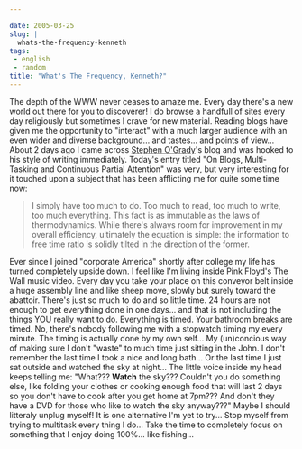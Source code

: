 ```yaml
---

date: 2005-03-25
slug: |
  whats-the-frequency-kenneth
tags:
 - english
 - random
title: "What's The Frequency, Kenneth?"
---
```


The depth of the WWW never ceases to amaze me. Every day there's a new
world out there for you to discoverer! I do browse a handfull of sites
every day religiously but sometimes I crave for new material. Reading
blogs have given me the opportunity to "interact" with a much larger
audience with an even wider and diverse background... and tastes... and
points of view... About 2 days ago I came across [Stephen
O'Grady](http://www.redmonk.com/sogrady/)\'s blog and was hooked to his
style of writing immediately. Today\'s entry titled "On Blogs,
Multi-Tasking and Continuous Partial Attention" was very, but very
interesting for it touched upon a subject that has been afflicting me
for quite some time now:

> I simply have too much to do. Too much to read, too much to write, too
> much everything. This fact is as immutable as the laws of
> thermodynamics. While there's always room for improvement in my
> overall efficiency, ultimately the equation is simple: the information
> to free time ratio is solidly tilted in the direction of the former.

Ever since I joined "corporate America" shortly after college my life
has turned completely upside down. I feel like I'm living inside Pink
Floyd's The Wall music video. Every day you take your place on this
conveyor belt inside a huge assembly line and like sheep move, slowly
but surely toward the abattoir. There's just so much to do and so little
time. 24 hours are not enough to get everything done in one days... and
that is not including the things YOU really want to do. Everything is
timed. Your bathroom breaks are timed. No, there's nobody following me
with a stopwatch timing my every minute. The timing is actually done by
my own self... My (un)concious way of making sure I don't "waste" to
much time just sitting in the John. I don't remember the last time I
took a nice and long bath... Or the last time I just sat outside and
watched the sky at night... The little voice inside my head keeps
telling me: "What??? **Watch** the sky??? Couldn't you do something
else, like folding your clothes or cooking enough food that will last 2
days so you don't have to cook after you get home at 7pm??? And don't
they have a DVD for those who like to watch the sky anyway???" Maybe I
should litteraly unplug myself! It is one alternative I'm yet to try...
Stop myself from trying to multitask every thing I do... Take the time
to completely focus on something that I enjoy doing 100%... like
fishing...
